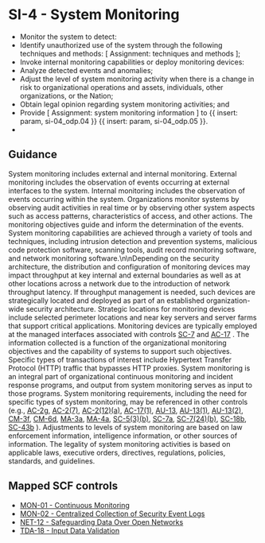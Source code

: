 # SI-4 - System Monitoring
- Monitor the system to detect:
- Identify unauthorized use of the system through the following techniques and methods: \[ Assignment: techniques and methods \];
- Invoke internal monitoring capabilities or deploy monitoring devices:
- Analyze detected events and anomalies;
- Adjust the level of system monitoring activity when there is a change in risk to organizational operations and assets, individuals, other organizations, or the Nation;
- Obtain legal opinion regarding system monitoring activities; and
- Provide \[ Assignment: system monitoring information \] to {{ insert: param, si-04_odp.04 }} {{ insert: param, si-04_odp.05 }}.
- 
## Guidance
System monitoring includes external and internal monitoring. External monitoring includes the observation of events occurring at external interfaces to the system. Internal monitoring includes the observation of events occurring within the system. Organizations monitor systems by observing audit activities in real time or by observing other system aspects such as access patterns, characteristics of access, and other actions. The monitoring objectives guide and inform the determination of the events. System monitoring capabilities are achieved through a variety of tools and techniques, including intrusion detection and prevention systems, malicious code protection software, scanning tools, audit record monitoring software, and network monitoring software.\n\nDepending on the security architecture, the distribution and configuration of monitoring devices may impact throughput at key internal and external boundaries as well as at other locations across a network due to the introduction of network throughput latency. If throughput management is needed, such devices are strategically located and deployed as part of an established organization-wide security architecture. Strategic locations for monitoring devices include selected perimeter locations and near key servers and server farms that support critical applications. Monitoring devices are typically employed at the managed interfaces associated with controls [SC-7](#sc-7) and [AC-17](#ac-17) . The information collected is a function of the organizational monitoring objectives and the capability of systems to support such objectives. Specific types of transactions of interest include Hypertext Transfer Protocol (HTTP) traffic that bypasses HTTP proxies. System monitoring is an integral part of organizational continuous monitoring and incident response programs, and output from system monitoring serves as input to those programs. System monitoring requirements, including the need for specific types of system monitoring, may be referenced in other controls (e.g., [AC-2g](#ac-2_smt.g), [AC-2(7)](#ac-2.7), [AC-2(12)(a)](#ac-2.12_smt.a), [AC-17(1)](#ac-17.1), [AU-13](#au-13), [AU-13(1)](#au-13.1), [AU-13(2)](#au-13.2), [CM-3f](#cm-3_smt.f), [CM-6d](#cm-6_smt.d), [MA-3a](#ma-3_smt.a), [MA-4a](#ma-4_smt.a), [SC-5(3)(b)](#sc-5.3_smt.b), [SC-7a](#sc-7_smt.a), [SC-7(24)(b)](#sc-7.24_smt.b), [SC-18b](#sc-18_smt.b), [SC-43b](#sc-43_smt.b) ). Adjustments to levels of system monitoring are based on law enforcement information, intelligence information, or other sources of information. The legality of system monitoring activities is based on applicable laws, executive orders, directives, regulations, policies, standards, and guidelines.
## Mapped SCF controls
- [MON-01 - Continuous Monitoring](../scf/mon-01-continuousmonitoring.md)
- [MON-02 - Centralized Collection of Security Event Logs](../scf/mon-02-centralizedcollectionofsecurityeventlogs.md)
- [NET-12 - Safeguarding Data Over Open Networks](../scf/net-12-safeguardingdataoveropennetworks.md)
- [TDA-18 - Input Data Validation](../scf/tda-18-inputdatavalidation.md)